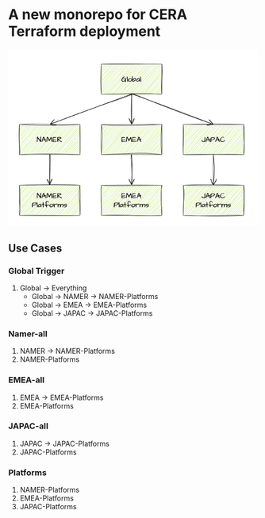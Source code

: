 # A new monorepo for CERA Terraform deployment

![Screenshot](tree.png)

## Use Cases

### Global Trigger
1. Global -> Everything
    * Global -> NAMER -> NAMER-Platforms
    * Global -> EMEA -> EMEA-Platforms
    * Global -> JAPAC -> JAPAC-Platforms

### Namer-all
1. NAMER -> NAMER-Platforms
2. NAMER-Platforms

### EMEA-all
1. EMEA -> EMEA-Platforms
2. EMEA-Platforms

### JAPAC-all
1. JAPAC -> JAPAC-Platforms
2. JAPAC-Platforms

### Platforms
1. NAMER-Platforms
2. EMEA-Platforms
3. JAPAC-Platforms



